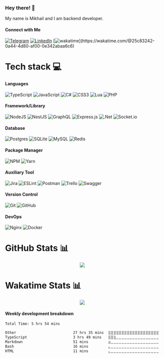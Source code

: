 ### Hey there! 👋

My name is Mikhail and I am backend developer.

#### Connect with Me 
[![Telegram](https://img.shields.io/badge/Telegram-%230088cc?logo=telegram&logoColor=white)](https://t.me/arkhipov_ms) [![LinkedIn](https://img.shields.io/badge/LinkedIn-%230077B5.svg?logo=linkedin&logoColor=white)](https://linkedin.com/in/arkhipov-ms?original_referer=arkhipov-ms) [![wakatime](https://wakatime.com/badge/user/25c83242-0a44-4d80-af00-0e342abaa6c6.svg?)](https://wakatime.com/@25c83242-0a44-4d80-af00-0e342abaa6c6)


# Tech stack 💻

#### Languages

![TypeScript](https://img.shields.io/badge/typescript-%23007ACC.svg?style=for-the-badge&logo=typescript&logoColor=white)
![JavaScript](https://img.shields.io/badge/javascript-%23323330.svg?style=for-the-badge&logo=javascript&logoColor=%23F7DF1E)
![C#](https://img.shields.io/badge/c%23-%23239120.svg?style=for-the-badge&logo=c-sharp&logoColor=white)
![CSS3](https://img.shields.io/badge/css3-%231572B6.svg?style=for-the-badge&logo=css3&logoColor=white)
![Lua](https://img.shields.io/badge/lua-%232C2D72.svg?style=for-the-badge&logo=lua&logoColor=white)
![PHP](https://img.shields.io/badge/php-%23777BB4.svg?style=for-the-badge&logo=php&logoColor=white)

#### Framework/Library

![NodeJS](https://img.shields.io/badge/node.js-6DA55F?style=for-the-badge&logo=node.js&logoColor=white)
![NestJS](https://img.shields.io/badge/nestjs-%23E0234E.svg?style=for-the-badge&logo=nestjs&logoColor=white)
![GraphQL](https://img.shields.io/badge/-GraphQL-E10098?style=for-the-badge&logo=graphql&logoColor=white)
![Express.js](https://img.shields.io/badge/express.js-%23404d59.svg?style=for-the-badge&logo=express&logoColor=%2361DAFB)
![.Net](https://img.shields.io/badge/.NET-5C2D91?style=for-the-badge&logo=.net&logoColor=white)
![Socket.io](https://img.shields.io/badge/Socket.io-black?style=for-the-badge&logo=socket.io&badgeColor=010101)

#### Database
![Postgres](https://img.shields.io/badge/postgres-%23316192.svg?style=for-the-badge&logo=postgresql&logoColor=white)
![SQLite](https://img.shields.io/badge/sqlite-%2307405e.svg?style=for-the-badge&logo=sqlite&logoColor=white)
![MySQL](https://img.shields.io/badge/mysql-%2300f.svg?style=for-the-badge&logo=mysql&logoColor=white)
![Redis](https://img.shields.io/badge/redis-%23DD0031.svg?style=for-the-badge&logo=redis&logoColor=white)

#### Package Manager
![NPM](https://img.shields.io/badge/NPM-%23CC3534.svg?style=for-the-badge&logo=npm&logoColor=white)
![Yarn](https://img.shields.io/badge/yarn-%232C8EBB.svg?style=for-the-badge&logo=yarn&logoColor=white)

#### Auxiliary Tool
![Jira](https://img.shields.io/badge/jira-%230A0FFF.svg?style=for-the-badge&logo=jira&logoColor=white)
![ESLint](https://img.shields.io/badge/ESLint-4B3263?style=for-the-badge&logo=eslint&logoColor=white)
![Postman](https://img.shields.io/badge/Postman-FF6C37?style=for-the-badge&logo=postman&logoColor=white)
![Trello](https://img.shields.io/badge/Trello-%23026AA7.svg?style=for-the-badge&logo=Trello&logoColor=white)
![Swagger](https://img.shields.io/badge/-Swagger-%23Clojure?style=for-the-badge&logo=swagger&logoColor=white)

#### Version Control
![Git](https://img.shields.io/badge/Git-%23F1502F?style=for-the-badge&logo=git&logoColor=white)
![GitHub](https://img.shields.io/badge/GitHub-%23171515.svg?style=for-the-badge&logo=github&logoColor=white)

#### DevOps
![Nginx](https://img.shields.io/badge/nginx-%23009639.svg?style=for-the-badge&logo=nginx&logoColor=white)
![Docker](https://img.shields.io/badge/docker-%230db7ed.svg?style=for-the-badge&logo=docker&logoColor=white)

# GitHub Stats 📊

<div style="text-align: center;">
    <picture>
        <source srcset="https://github-readme-streak-stats.herokuapp.com/?user=soloton&theme=dark#gh-dark-mode-only#gh-dark-mode-only" media="(prefers-color-scheme: dark)" />
        <source srcset="https://github-readme-streak-stats.herokuapp.com/?user=soloton#gh-light-mode-only" media="(prefers-color-scheme: light), (prefers-color-scheme: no-preference)" />
        <img src="https://github-readme-streak-stats.herokuapp.com/?user=soloton" />
    </picture>
</div>

# Wakatime Stats 📊

<div style="text-align: center;">
    <picture>
        <source srcset="https://github-readme-stats.vercel.app/api/wakatime?username=soloton&layout=compact&theme=dark#gh-dark-mode-only" media="(prefers-color-scheme: dark)" />
        <source srcset="https://github-readme-stats.vercel.app/api/wakatime?username=soloton&layout=compact#gh-light-mode-only" media="(prefers-color-scheme: light), (prefers-color-scheme: no-preference)" />
        <img src="https://github-readme-stats.vercel.app/api/wakatime?username=soloton&layout=compact" />
    </picture>
</div>

#### Weekly development breakdown
<!--START_SECTION:waka-->

```txt
Total Time: 5 hrs 54 mins

Other                          27 hrs 35 mins  ⣿⣿⣿⣿⣿⣿⣿⣿⣿⣿⣿⣿⣿⣿⣿⣿⣿⣿⣿⣿⣶⣀⣀⣀⣀   82.38 %
TypeScript                     3 hrs 49 mins   ⣿⣿⣷⣀⣀⣀⣀⣀⣀⣀⣀⣀⣀⣀⣀⣀⣀⣀⣀⣀⣀⣀⣀⣀⣀   11.44 %
Markdown                       51 mins         ⣶⣀⣀⣀⣀⣀⣀⣀⣀⣀⣀⣀⣀⣀⣀⣀⣀⣀⣀⣀⣀⣀⣀⣀⣀   02.59 %
Bash                           16 mins         ⣄⣀⣀⣀⣀⣀⣀⣀⣀⣀⣀⣀⣀⣀⣀⣀⣀⣀⣀⣀⣀⣀⣀⣀⣀   00.81 %
HTML                           11 mins         ⣄⣀⣀⣀⣀⣀⣀⣀⣀⣀⣀⣀⣀⣀⣀⣀⣀⣀⣀⣀⣀⣀⣀⣀⣀   00.59 %
```

<!--END_SECTION:waka-->


